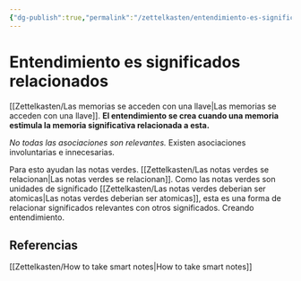 ```yaml
---
{"dg-publish":true,"permalink":"/zettelkasten/entendimiento-es-significados-relacionados/","tags":["Zettelkasten","Evergreen"]}
---
```


# Entendimiento es significados relacionados
[[Zettelkasten/Las memorias se acceden con una llave\|Las memorias se acceden con una llave]]. **El entendimiento se crea cuando una memoria estimula la memoria significativa relacionada a esta.**

*No todas las asociaciones son relevantes.* Existen asociaciones involuntarias e innecesarias.

Para esto ayudan las notas verdes. [[Zettelkasten/Las notas verdes se relacionan\|Las notas verdes se relacionan]]. Como las notas verdes son unidades de significado [[Zettelkasten/Las notas verdes deberian ser atomicas\|Las notas verdes deberian ser atomicas]], esta es una forma de relacionar significados relevantes con otros significados. Creando entendimiento.

## Referencias
[[Zettelkasten/How to take smart notes\|How to take smart notes]]